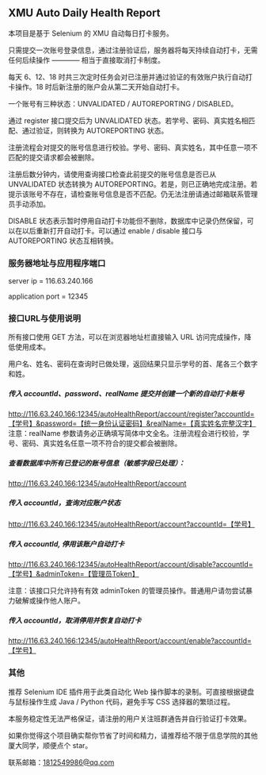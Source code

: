 ## XMU Auto Daily Health Report

本项目是基于 Selenium 的 XMU 自动每日打卡服务。

只需提交一次账号登录信息，通过注册验证后，服务器将每天持续自动打卡，无需任何后续操作 ———— 相当于直接取消打卡制度。

每天 6、12、18 时共三次定时任务会对已注册并通过验证的有效账户执行自动打卡操作。18 时后新注册的账户会从第二天开始自动打卡。

一个账号有三种状态：UNVALIDATED / AUTOREPORTING / DISABLED。

通过 register 接口提交后为 UNVALIDATED 状态。若学号、密码、真实姓名相匹配、通过验证，则转换为 AUTOREPORTING 状态。

注册流程会对提交的账号信息进行校验。学号、密码、真实姓名，其中任意一项不匹配的提交请求都会被删除。

注册后数分钟内，请使用查询接口检查此前提交的账号信息是否已从 UNVALIDATED 状态转换为 AUTOREPORTING。若是，则已正确地完成注册。若提示该账号不存在，请检查账号信息是否不匹配。仍无法注册请通过邮箱联系管理员手动添加。

DISABLE 状态表示暂时停用自动打卡功能但不删除，数据库中记录仍然保留，可以在以后重新打开自动打卡。可以通过 enable / disable 接口与 AUTOREPORTING 状态互相转换。


### 服务器地址与应用程序端口

server ip = 116.63.240.166

application port = 12345 



### 接口URL与使用说明

所有接口使用 GET 方法，可以在浏览器地址栏直接输入 URL 访问完成操作，降低使用成本。

用户名、姓名、密码在查询时已做处理，返回结果只显示学号的首、尾各三个数字和姓。

##### 传入 accountId、password、realName 提交并创建一个新的自动打卡账号
http://116.63.240.166:12345/autoHealthReport/account/register?accountId=【学号】&password=【统一身份认证密码】&realName=【真实姓名完整汉字】
注意：realName 参数请务必正确填写简体中文全名。注册流程会进行校验，学号、密码、真实姓名任意一项不符合的提交都会被删除。

##### 查看数据库中所有已登记的账号信息（敏感字段已处理）：
http://116.63.240.166:12345/autoHealthReport/account

##### 传入 accountId，查询对应账户状态
http://116.63.240.166:12345/autoHealthReport/account?accountId=【学号】

##### 传入 accountId, 停用该账户自动打卡
http://116.63.240.166:12345/autoHealthReport/account/disable?accountId=【学号】&adminToken=【管理员Token】

注意：该接口只允许持有有效 adminToken 的管理员操作。普通用户请勿尝试暴力破解或操作他人账户。

##### 传入 accountId，取消停用并恢复自动打卡
http://116.63.240.166:12345/autoHealthReport/account/enable?accountId=【学号】






### 其他

推荐 Selenium IDE 插件用于此类自动化 Web 操作脚本的录制。可直接根据键盘与鼠标操作生成 Java / Python 代码，避免手写 CSS 选择器的繁琐过程。

本服务稳定性无法严格保证，请注册的用户关注班群通告并自行验证打卡效果。

如果你觉得这个项目确实帮你节省了时间和精力，请推荐给不限于信息学院的其他厦大同学，顺便点个 star。

联系邮箱：1812549986@qq.com